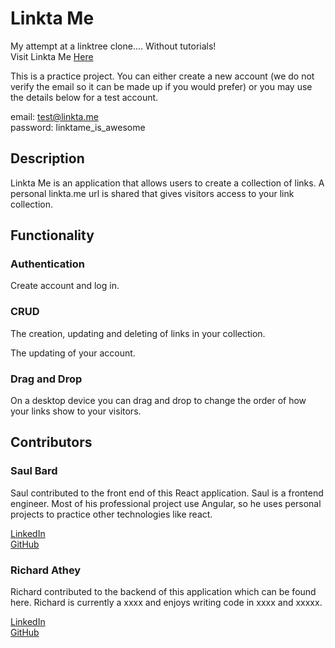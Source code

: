 # Linkta Me

My attempt at a linktree clone.... Without tutorials!  
Visit Linkta Me <a href="http://www.linktame.herokuapp.com" target="_blank">Here</a>

This is a practice project. You can either create a new account (we do not verify the email so it can be made up if you would prefer) or you may use the details below for a test account.

email: test@linkta.me  
password: linktame_is_awesome

## Description

Linkta Me is an application that allows users to create a collection of links. A personal linkta.me url is shared that gives visitors access to your link collection.

## Functionality

### Authentication

Create account and log in.

### CRUD

The creation, updating and deleting of links in your collection.

The updating of your account.

### Drag and Drop

On a desktop device you can drag and drop to change the order of how your links show to your visitors.

## Contributors

### Saul Bard

Saul contributed to the front end of this React application. Saul is a frontend engineer. Most of his professional project use Angular, so he uses personal projects to practice other technologies like react.

[LinkedIn](https://www.linkedin.com/in/saul-bard-955a31149/)   
[GitHub](https://github.com/bardie1)

### Richard Athey

Richard contributed to the backend of this application which can be found here.
Richard is currently a xxxx and enjoys writing code in xxxx and xxxxx.

[LinkedIn](https://www.linkedin.com/in/richard-athey-aa8285122/)  
[GitHub](https://github.com/RichAth)
